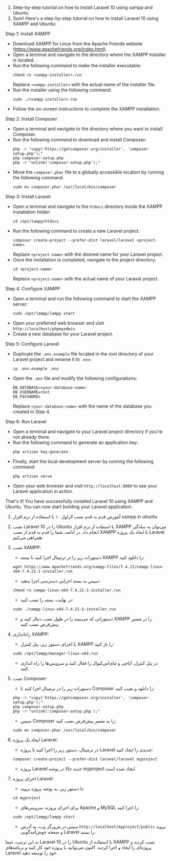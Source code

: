 1. Step-by-step tutorial on how to install Laravel 10 using xampp and Ubuntu
2. Sure! Here's a step-by-step tutorial on how to install Laravel 10 using XAMPP and Ubuntu:

Step 1: Install XAMPP
- Download XAMPP for Linux from the Apache Friends website (https://www.apachefriends.org/index.html).
- Open a terminal and navigate to the directory where the XAMPP installer is located.
- Run the following command to make the installer executable:
  ```
  chmod +x <xampp-installer>.run
  ```
  Replace `<xampp-installer>` with the actual name of the installer file.
- Run the installer using the following command:
  ```
  sudo ./<xampp-installer>.run
  ```
- Follow the on-screen instructions to complete the XAMPP installation.

Step 2: Install Composer
- Open a terminal and navigate to the directory where you want to install Composer.
- Run the following command to download and install Composer:
  ```
  php -r "copy('https://getcomposer.org/installer', 'composer-setup.php');"
  php composer-setup.php
  php -r "unlink('composer-setup.php');"
  ```
- Move the `composer.phar` file to a globally accessible location by running the following command:
  ```
  sudo mv composer.phar /usr/local/bin/composer
  ```

Step 3: Install Laravel
- Open a terminal and navigate to the `htdocs` directory inside the XAMPP installation folder:
  ```
  cd /opt/lampp/htdocs
  ```
- Run the following command to create a new Laravel project:
  ```
  composer create-project --prefer-dist laravel/laravel <project-name>
  ```
  Replace `<project-name>` with the desired name for your Laravel project.
- Once the installation is completed, navigate to the project directory:
  ```
  cd <project-name>
  ```
  Replace `<project-name>` with the actual name of your Laravel project.

Step 4: Configure XAMPP
- Open a terminal and run the following command to start the XAMPP server:
  ```
  sudo /opt/lampp/lampp start
  ```
- Open your preferred web browser and visit `http://localhost/phpmyadmin`.
- Create a new database for your Laravel project.

Step 5: Configure Laravel
- Duplicate the `.env.example` file located in the root directory of your Laravel project and rename it to `.env`:
  ```
  cp .env.example .env
  ```
- Open the `.env` file and modify the following configurations:
  ```
  DB_DATABASE=<your-database-name>
  DB_USERNAME=root
  DB_PASSWORD=
  ```
  Replace `<your-database-name>` with the name of the database you created in Step 4.

Step 6: Run Laravel
- Open a terminal and navigate to your Laravel project directory if you're not already there.
- Run the following command to generate an application key:
  ```
  php artisan key:generate
  ```
- Finally, start the local development server by running the following command:
  ```
  php artisan serve
  ```
- Open your web browser and visit `http://localhost:8000` to see your Laravel application in action.

That's it! You have successfully installed Laravel 10 using XAMPP and Ubuntu. You can now start building your Laravel application.


1.  آموزش قدم به قدم نصب لاراول ۱۰ با استفاده از نرم افزار xampp in ubuntu
2.  نصب Laravel 10 را در Ubuntu با استفاده از نرم افزار XAMPP می‌توان به سادگی انجام داد. در ادامه، شما را قدم به قدم از نصب XAMPP تا ایجاد یک پروژه Laravel همراهی می‌کنم:

1. نصب XAMPP:
   - دستورات زیر را در ترمینال اجرا کنید تا بسته XAMPP را دانلود کنید:
    ```
    wget https://www.apachefriends.org/xampp-files/7.4.21/xampp-linux-x64-7.4.21-1-installer.run
    ```
   - سپس به بسته اجرایی دسترسی اجرا بدهید:
    ```
    chmod +x xampp-linux-x64-7.4.21-1-installer.run
    ```
   - در نهایت، بسته را نصب کنید:
    ```
    sudo ./xampp-linux-x64-7.4.21-1-installer.run
    ```
   - دستوراتی که می‌بینید را در طول نصب دنبال کنید و XAMPP را در مسیر پیش‌فرض نصب کنید.

2. راه‌اندازی XAMPP:
   - با اجرای دستور زیر، پنل کنترل XAMPP را باز کنید:
    ```
    sudo /opt/lampp/manager-linux-x64.run
    ```
   - در پنل کنترل، آپاچی و مای‌اس‌کیو‌ال را فعال کنید و سرویس‌ها را راه اندازی کنید.

3. نصب Composer:
   - دستورات زیر را در ترمینال اجرا کنید تا Composer را دانلود و نصب کنید:
    ```
    php -r "copy('https://getcomposer.org/installer', 'composer-setup.php');"
    php composer-setup.php
    php -r "unlink('composer-setup.php');"
    ```
   - سپس Composer را به مسیر پیش‌فرض نصب کنید:
    ```
    sudo mv composer.phar /usr/local/bin/composer
    ```

4. ایجاد یک پروژه Laravel:
   - در ترمینال، دستور زیر را اجرا کنید تا پروژه Laravel جدیدی را ایجاد کنید:
    ```
    composer create-project --prefer-dist laravel/laravel myproject
    ```
   - پروژه Laravel جدید حالا در پوشه myproject ایجاد شده است.

5. اجرای پروژه Laravel:
   - با دستور زیر، به پوشه پروژه بروید:
    ```
    cd myproject
    ```
   - برای اجرای پروژه، سرویس‌های Apache و MySQL را اجرا کنید:
    ```
    sudo /opt/lampp/lampp start
    ```
   - سپس در مرورگر وب، به آدرس `http://localhost/myproject/public` بروید و صفحه خوش‌آمدگویی Laravel را ببینید.

به این ترتیب، شما Laravel 10 را در Ubuntu با استفاده از XAMPP نصب کردید و پروژه‌ای را ایجاد و اجرا کردید. اکنون می‌توانید با پروژه خود کار کنید و برنامه‌های Laravel خود را توسعه دهید.

